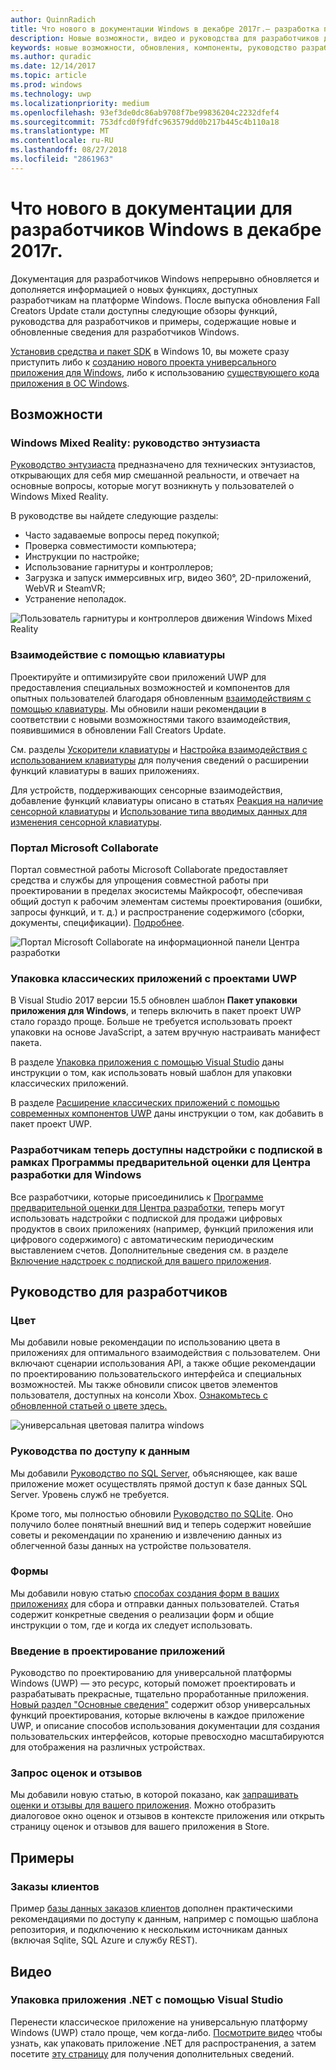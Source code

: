 ```yaml
---
author: QuinnRadich
title: Что нового в документации Windows в декабре 2017г.— разработка приложений UWP
description: Новые возможности, видео и руководства для разработчиков добавлены в документацию для разработчиков Windows 10 в декабре 2017г.
keywords: новые возможности, обновления, компоненты, руководство разработчика, Windows 10, декабрь
ms.author: quradic
ms.date: 12/14/2017
ms.topic: article
ms.prod: windows
ms.technology: uwp
ms.localizationpriority: medium
ms.openlocfilehash: 93ef3de0dc86ab9708f7be99836204c2232dfef4
ms.sourcegitcommit: 753dfcd0f9fdfc963579dd0b217b445c4b110a18
ms.translationtype: MT
ms.contentlocale: ru-RU
ms.lasthandoff: 08/27/2018
ms.locfileid: "2861963"
---
```

# <a name="whats-new-in-the-windows-developer-docs-in-december-2017"></a>Что нового в документации для разработчиков Windows в декабре 2017г.

Документация для разработчиков Windows непрерывно обновляется и дополняется информацией о новых функциях, доступных разработчикам на платформе Windows. После выпуска обновления Fall Creators Update стали доступны следующие обзоры функций, руководства для разработчиков и примеры, содержащие новые и обновленные сведения для разработчиков Windows.

[Установив средства и пакет SDK](http://go.microsoft.com/fwlink/?LinkId=821431) в Windows 10, вы можете сразу приступить либо к [созданию нового проекта универсального приложения для Windows](../get-started/create-uwp-apps.md), либо к использованию [существующего кода приложения в ОС Windows](../porting/index.md).

## <a name="features"></a>Возможности

### <a name="windows-mixed-reality-enthusiasts-guide"></a>Windows Mixed Reality: руководство энтузиаста

[Руководство энтузиаста](https://docs.microsoft.com/en-us/windows/mixed-reality/enthusiast-guide/) предназначено для технических энтузиастов, открывающих для себя мир смешанной реальности, и отвечает на основные вопросы, которые могут возникнуть у пользователей о Windows Mixed Reality. 

В руководстве вы найдете следующие разделы: 
- Часто задаваемые вопросы перед покупкой; 
- Проверка совместимости компьютера; 
- Инструкции по настройке; 
- Использование гарнитуры и контроллеров; 
- Загрузка и запуск иммерсивных игр, видео 360°, 2D-приложений, WebVR и SteamVR; 
- Устранение неполадок.

![Пользователь гарнитуры и контроллеров движения Windows Mixed Reality](images/BeforeYouBegin-tile.jpg)

### <a name="keyboard-interactions"></a>Взаимодействие с помощью клавиатуры

Проектируйте и оптимизируйте свои приложений UWP для предоставления специальных возможностей и компонентов для опытных пользователей благодаря обновленным [взаимодействиям с помощью клавиатуры](../design/input/keyboard-interactions.md). Мы обновили наши рекомендации в соответствии с новыми возможностями такого взаимодействия, появившимися в обновлении Fall Creators Update.

См. разделы [Ускорители клавиатуры](../design/input/keyboard-accelerators.md) и [Настройка взаимодействия с использованием клавиатуры](../design/input/custom-keyboard-interactions.md) для получения сведений о расширении функций клавиатуры в ваших приложениях.

Для устройств, поддерживающих сенсорные взаимодействия, добавление функций клавиатуры описано в статьях [Реакция на наличие сенсорной клавиатуры](../design/input/respond-to-the-presence-of-the-touch-keyboard.md) и [Использование типа вводимых данных для изменения сенсорной клавиатуры](../design/input/use-input-scope-to-change-the-touch-keyboard.md).

### <a name="microsoft-collaborate"></a>Портал Microsoft Collaborate

Портал совместной работы Microsoft Collaborate предоставляет средства и службы для упрощения совместной работы при проектировании в пределах экосистемы Майкрософт, обеспечивая общий доступ к рабочим элементам системы проектирования (ошибки, запросы функций, и т. д.) и распространение содержимого (сборки, документы, спецификации). [Подробнее](https://docs.microsoft.com/en-us/collaborate).

![Портал Microsoft Collaborate на информационной панели Центра разработки](images/microsoft_collaborate_screenshot.PNG)

### <a name="package-desktop-applications-with-uwp-projects"></a>Упаковка классических приложений с проектами UWP

В Visual Studio 2017 версии 15.5 обновлен шаблон **Пакет упаковки приложения для Windows**, и теперь включить в пакет проект UWP стало гораздо проще. Больше не требуется использовать проект упаковки на основе JavaScript, а затем вручную настраивать манифест пакета.  

В разделе [Упаковка приложения с помощью Visual Studio](https://docs.microsoft.com/en-us/windows/uwp/porting/desktop-to-uwp-packaging-dot-net) даны инструкции о том, как использовать новый шаблон для упаковки классических приложений.

В разделе [Расширение классических приложений с помощью современных компонентов UWP](https://docs.microsoft.com/windows/uwp/porting/desktop-to-uwp-extend) даны инструкции о том, как добавить в пакет проект UWP.

### <a name="subscription-add-ons-are-now-available-to-developers-in-the-windows-dev-center-insider-program"></a>Разработчикам теперь доступны надстройки с подпиской в рамках Программы предварительной оценки для Центра разработки для Windows

Все разработчики, которые присоединились к [Программе предварительной оценки для Центра разработки](../publish/dev-center-insider-program.md), теперь могут использовать надстройки с подпиской для продажи цифровых продуктов в своих приложениях (например, функций приложения или цифрового содержимого) с автоматическим периодическим выставлением счетов. Дополнительные сведения см. в разделе [Включение надстроек с подпиской для вашего приложения](../monetize/enable-subscription-add-ons-for-your-app.md).

## <a name="developer-guidance"></a>Руководство для разработчиков

### <a name="color"></a>Цвет

Мы добавили новые рекомендации по использованию цвета в приложениях для оптимального взаимодействия с пользователем. Они включают сценарии использования API, а также общие рекомендации по проектированию пользовательского интерфейса и специальных возможностей. Мы также обновили список цветов элементов пользователя, доступных на консоли Xbox. [Ознакомьтесь с обновленной статьей о цвете здесь.](../design/style/color.md)

![универсальная цветовая палитра windows](../design/basics/images/colors.png)

### <a name="data-access-guides"></a>Руководства по доступу к данным

Мы добавили [Руководство по SQL Server](../data-access/sql-server-databases.md), объясняющее, как ваше приложение может осуществлять прямой доступ к базе данных SQL Server. Уровень служб не требуется.

Кроме того, мы полностью обновили [Руководство по SQLite](../data-access/sqlite-databases.md). Оно получило более понятный внешний вид и теперь содержит новейшие советы и рекомендации по хранению и извлечению данных из облегченной базы данных на устройстве пользователя.

### <a name="forms"></a>Формы

Мы добавили новую статью [способах создания форм в ваших приложениях](../design/controls-and-patterns/forms.md) для сбора и отправки данных пользователей. Статья содержит конкретные сведения о реализации форм и общие инструкции о том, где и когда их следует использовать.

### <a name="intro-to-app-design"></a>Введение в проектирование приложений

Руководство по проектированию для универсальной платформы Windows (UWP) — это ресурс, который поможет проектировать и разрабатывать прекрасные, тщательно проработанные приложения. [Новый раздел "Основные сведения"](../design/basics/design-and-ui-intro.md) содержит обзор универсальных функций проектирования, которые включены в каждое приложение UWP, и описание способов использования документации для создания пользовательских интерфейсов, которые превосходно масштабируются для отображения на различных устройствах.


### <a name="request-ratings-and-reviews"></a>Запрос оценок и отзывов

Мы добавили новую статью, в которой показано, как [запрашивать оценки и отзывы для вашего приложения](../monetize/request-ratings-and-reviews.md). Можно отобразить диалоговое окно оценок и отзывов в контексте приложения или открыть страницу оценок и отзывов для вашего приложения в Store.

## <a name="samples"></a>Примеры

### <a name="customer-orders"></a>Заказы клиентов

Пример [базы данных заказов клиентов](https://github.com/Microsoft/Windows-appsample-customers-orders-database) дополнен практическими рекомендациями по доступу к данным, например с помощью шаблона репозитория, и подключению к нескольким источникам данных (включая Sqlite, SQL Azure и службу REST).

## <a name="videos"></a>Видео

### <a name="package-a-net-app-in-visual-studio"></a>Упаковка приложения .NET с помощью Visual Studio

Перенести классическое приложение на универсальную платформу Windows (UWP) стало проще, чем когда-либо. [Посмотрите видео](https://www.youtube.com/watch?v=fJkbYPyd08w) чтобы узнать, как упаковать приложение .NET для распространения, а затем посетите [эту страницу](../porting/desktop-to-uwp-packaging-dot-net.md) для получения дополнительных сведений.